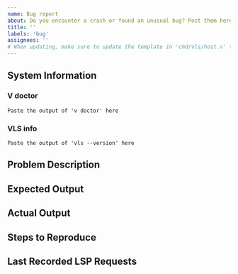```yaml
---
name: Bug report
about: Do you encounter a crash or found an unusual bug? Post them here.
title: ''
labels: 'bug'
assignees: ''
# When updating, make sure to update the template in 'cmd/vls/host.v' too
---
```

<!-- If you have a report file, copy and replace the entire contents of the file here. -->
## System Information
### V doctor
```
Paste the output of 'v doctor' here
```

### VLS info 
```
Paste the output of 'vls --version' here
```

## Problem Description
<!-- Add your description. What did you do? What file did you open? -->
<!-- Images, videos, of the demo can be put here -->

## Expected Output
<!-- What is the expected output/behavior when executing an action? -->

## Actual Output
<!-- What is the actual output displayed in the console/editor? -->

## Steps to Reproduce
<!-- List the steps in order to reproduce the problem -->

## Last Recorded LSP Requests
<!-- If you have a copy vls.log, you can drag them here. -->